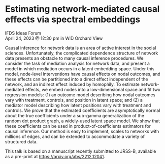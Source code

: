 # Estimating network-mediated causal effects via spectral embeddings

IFDS Ideas Forum  
April 24, 2023 @ 12:30 pm in WID Orchard View

Causal inference for network data is an area of active interest in the social sciences. Unfortunately, the complicated dependence structure of network data presents an obstacle to many causal inference procedures. We consider the task of mediation analysis for network data, and present a model in which mediation occurs in a latent embedding space. Under this model, node-level interventions have causal effects on nodal outcomes, and these effects can be partitioned into a direct effect independent of the network, and an indirect effect induced by homophily. To estimate network-mediated effects, we embed nodes into a low-dimensional space and fit two regression models: (1) an outcome model describing how nodal outcomes vary with treatment, controls, and position in latent space; and (2) a mediator model describing how latent positions vary with treatment and controls. We prove that the estimated coefficients are asymptotically normal about the true coefficients under a sub-gamma generalization of the random dot product graph, a widely-used latent space model. We show that these coefficients can be used in product-of-coefficients estimators for causal inference. Our method is easy to implement, scales to networks with millions of edges, and can be extended to accommodate a variety of structured data.

This talk is based on a manuscript recently submitted to JRSS-B, available as a pre-print at https://arxiv.org/abs/2212.12041.

